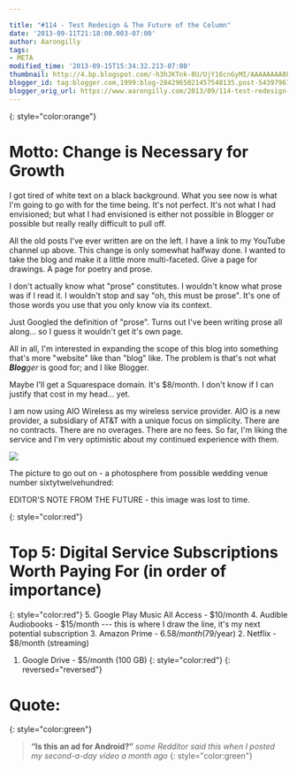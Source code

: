 ```yaml
---

title: "#114 - Test Redesign & The Future of the Column"
date: '2013-09-11T21:18:00.003-07:00'
author: Aarongilly
tags:
- META
modified_time: '2013-09-15T15:34:32.213-07:00'
thumbnail: http://4.bp.blogspot.com/-h3hJKTnk-8U/UjY16cnGyMI/AAAAAAAA88I/y3WBgE6UZfY/s72-c/IMG_20130911_150652.jpg
blogger_id: tag:blogger.com,1999:blog-2842965021457548135.post-5439796765809766359
blogger_orig_url: https://www.aarongilly.com/2013/09/114-test-redesign-future-of-column.html
---
```


{: style="color:orange"}
# Motto: Change is Necessary for Growth


I got tired of white text on a black background. What you see now is what I'm going to go with for the time being. It's not perfect. It's not what I had envisioned; but what I had envisioned is either not possible in Blogger or possible but really really difficult to pull off.

All the old posts I've ever written are on the left. I have a link to my YouTube channel up above. This change is only somewhat halfway done. I wanted to take the blog and make it a little more multi-faceted. Give a page for drawings. A page for poetry and prose. 

I don't actually know what "prose" constitutes. I wouldn't know what prose was if I read it. I wouldn't stop and say "oh, this must be prose". It's one of those words you use that you only know via its context.

Just Googled the definition of "prose". Turns out I've been writing prose all along... so I guess it wouldn't get it's own page. 

All in all, I'm interested in expanding the scope of this blog into something that's more "website" like than "blog" like. The problem is that's not what ***Blog**ger* is good for; and I like Blogger. 

Maybe I'll get a Squarespace domain. It's $8/month. I don't know if I can justify that cost in my head... yet.

I am now using AIO Wireless as my wireless service provider. AIO is a new provider, a subsidiary of AT&T with a unique focus on simplicity. There are no contracts. There are no overages. There are no fees. So far, I'm liking the service and I'm very optimistic about my continued experience with them. 

![](http://4.bp.blogspot.com/-h3hJKTnk-8U/UjY16cnGyMI/AAAAAAAA88I/y3WBgE6UZfY/s640/IMG_20130911_150652.jpg)

The picture to go out on - a photosphere from possible wedding venue number sixtytwelvehundred:

EDITOR'S NOTE FROM THE FUTURE - this image was lost to time.

{: style="color:red"}
# Top 5:  Digital Service Subscriptions Worth Paying For (in order of importance)
{: style="color:red"}
5. Google Play Music All Access - $10/month
4. Audible Audiobooks - $15/month --- this is where I draw the line, it's my next potential subscription
3. Amazon Prime - $6.58/month ($79/year)
2. Netflix - $8/month (streaming)
1. Google Drive - $5/month (100 GB)
{: style="color:red"}
{: reversed="reversed"}

# Quote:
{: style="color:green"}
> **“Is this an ad for Android?”**
<cite>some Redditor said this when I posted my second-a-day video a month ago</cite>
{: style="color:green"}
